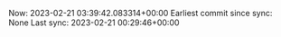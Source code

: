 Now: 2023-02-21 03:39:42.083314+00:00 Earliest commit since sync: None Last sync: 2023-02-21 00:29:46+00:00
